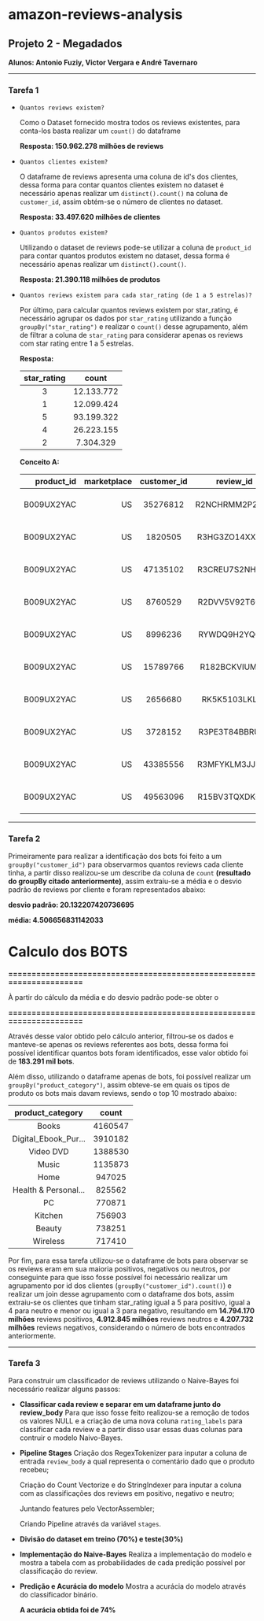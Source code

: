 # amazon-reviews-analysis

## Projeto 2 - Megadados

**Alunos: Antonio Fuziy, Victor Vergara e André Tavernaro** 

___

### Tarefa 1

- `Quantos reviews existem?`

  Como o Dataset fornecido mostra todos os reviews existentes, para conta-los basta realizar um `count()` do dataframe 
  
  **Resposta: 150.962.278 milhões de reviews**

- `Quantos clientes existem?`

  O dataframe de reviews apresenta uma coluna de id's dos clientes, dessa forma para contar quantos clientes existem no dataset é necessário apenas realizar um `distinct().count()` na coluna de `customer_id`, assim obtém-se o número de clientes no dataset. 

  **Resposta: 33.497.620 milhões de clientes**

- `Quantos produtos existem?`

  Utilizando o dataset de reviews pode-se utilizar a coluna de `product_id` para contar quantos produtos existem no dataset, dessa forma é necessário apenas realizar um `distinct().count()`.

  **Resposta: 21.390.118 milhões de produtos**

- `Quantos reviews existem para cada star_rating (de 1 a 5 estrelas)?`

  Por último, para calcular quantos reviews existem por star_rating, é necessário agrupar os dados por `star_rating` utilizando a função `groupBy("star_rating")` e realizar o `count()` desse agrupamento, além de filtrar a coluna de `star_rating` para considerar apenas os reviews com star rating entre 1 a 5 estrelas.

  **Resposta:**
  
  |star_rating|   count  |
  |:---------:|:--------:|
  |     3     |12.133.772|
  |     1     |12.099.424|
  |     5     |93.199.322|
  |     4     |26.223.155|
  |     2     | 7.304.329|

  **Conceito A:**

  |product_id|marketplace|customer_id|     review_id|product_parent| product_title|product_category|star_rating|helpful_votes|total_votes|vine|verified_purchase|     review_headline|         review_body|        review_date|count|
  |---------:|----------:|:---------:|:------------:|:------------:|:------------:|:--------------:|:---------:|:-----------:|:---------:|:---|:---------------:|:------------------:|:------------------:|:-----------------:|:----|
  |B009UX2YAC|         US|   35276812|R2NCHRMM2P2G08|     879319057|Subway Surfers|     Mobile_Apps|          5|            0|          0|   N|                N|                cool|Because then I co...|2014-04-16 00:00:00|10311|
  |B009UX2YAC|         US|    1820505|R3HG3ZO14XXO8B|     879319057|Subway Surfers|     Mobile_Apps|          5|            0|          0|   N|                Y|         awesomeness|This game is awes...|2014-04-16 00:00:00|10311|
  |B009UX2YAC|         US|   47135102|R3CREU7S2NHXS1|     879319057|Subway Surfers|     Mobile_Apps|          4|            0|          0|   N|                Y|       surfer subway|I enjoyed it ,  i...|2014-04-16 00:00:00|10311|
  |B009UX2YAC|         US|    8760529|R2DVV5V92T6CZ9|     879319057|Subway Surfers|     Mobile_Apps|          5|            0|          0|   N|                Y|          I LOVED IT|It was the best g...|2014-04-16 00:00:00|10311|
  |B009UX2YAC|         US|    8996236| RYWDQ9H2YQCET|     879319057|Subway Surfers|     Mobile_Apps|          5|            0|          0|   N|                Y|            fun game|Great family fun ...|2014-04-16 00:00:00|10311|
  |B009UX2YAC|         US|   15789766|R182BCKVIUMIJ6|     879319057|Subway Surfers|     Mobile_Apps|          5|            0|          0|   N|                Y|             awesome|This game is so a...|2014-04-16 00:00:00|10311|
  |B009UX2YAC|         US|    2656680| RK5K5103LKLEX|     879319057|Subway Surfers|     Mobile_Apps|          3|            0|          0|   N|                Y|temple run is better|Thus game is ok b...|2014-04-16 00:00:00|10311|
  |B009UX2YAC|         US|    3728152|R3PE3T84BBRUY4|     879319057|Subway Surfers|     Mobile_Apps|          5|            0|          0|   N|                Y|          great game|I love the update...|2014-04-16 00:00:00|10311|
  |B009UX2YAC|         US|   43385556|R3MFYKLM3JJDTC|     879319057|Subway Surfers|     Mobile_Apps|          5|            0|          0|   N|                Y|        love it!!!!!|My two young chil...|2014-04-16 00:00:00|10311|
  |B009UX2YAC|         US|   49563096|R15BV3TQXDKG6R|     879319057|Subway Surfers|     Mobile_Apps|          5|            0|          0|   N|                Y|          Great game|I love this app a...|2014-04-16 00:00:00|10311|

___

### Tarefa 2

Primeiramente para realizar a identificação dos bots foi feito a um `groupBy("customer_id")` para observarmos quantos reviews cada cliente tinha, a partir disso realizou-se um describe da coluna de `count` **(resultado do groupBy citado anteriormente)**, assim extraiu-se a média e o desvio padrão de reviews por cliente e foram representados abaixo:

**desvio padrão: 20.132207420736695**

**média: 4.506656831142033**

# Calculo dos BOTS

**=====================================================================**

À partir do cálculo da média e do desvio padrão pode-se obter o 

**=====================================================================**

Através desse valor obtido pelo cálculo anterior, filtrou-se os dados e manteve-se apenas os reviews referentes aos bots, dessa forma foi possível identificar quantos bots foram identificados, esse valor obtido foi de **183.291 mil bots**.

Além disso, utilizando o dataframe apenas de bots, foi possível realizar um `groupBy("product_category")`, assim obteve-se em quais os tipos de produto os bots mais davam reviews, sendo o top 10 mostrado abaixo:

|    product_category|  count|
|:------------------:|:-----:|
|               Books|4160547|
|Digital_Ebook_Pur...|3910182|
|           Video DVD|1388530|
|               Music|1135873|
|                Home| 947025|
|Health & Personal...| 825562|
|                  PC| 770871|
|             Kitchen| 756903|
|              Beauty| 738251|
|            Wireless| 717410|


Por fim, para essa tarefa utilizou-se o dataframe de bots para observar se os reviews eram em sua maioria positivos, negativos ou neutros, por conseguinte para que isso fosse possível foi necessário realizar um agrupamento por id dos clientes (`groupBy("customer_id").count()`) e realizar um join desse agrupamento com o dataframe dos bots, assim extraiu-se os clientes que tinham star_rating igual a 5 para positivo, igual a 4 para neutro e menor ou igual a 3 para negativo, resultando em **14.794.170 milhões** reviews positivos, **4.912.845 milhões** reviews neutros e **4.207.732 milhões** reviews negativos, considerando o número de bots encontrados anteriormente.

___

### Tarefa 3

Para construir um classificador de reviews utilizando o Naive-Bayes foi necessário realizar alguns passos:

- **Classificar cada review e separar em um dataframe junto do review_body**
    Para que isso fosse feito realizou-se a remoção de todos os valores NULL e a criação de uma nova coluna `rating_labels` para classificar cada review e a partir disso usar essas duas colunas para contruir o modelo Naivo-Bayes. 

- **Pipeline Stages**
    Criação dos RegexTokenizer para inputar a coluna de entrada `review_body` a qual representa o comentário dado que o produto recebeu;

    Criação do Count Vectorize e do StringIndexer para inputar a coluna com as classificações dos reviews em positivo, negativo e neutro;

    Juntando features pelo VectorAssembler;

    Criando Pipeline através da variável `stages`.

- **Divisão do dataset em treino (70%) e teste(30%)**

- **Implementação do Naive-Bayes**
    Realiza a implementação do modelo e mostra a tabela com as probabilidades de cada predição possível por classificação do review. 

- **Predição e Acurácia do modelo**
    Mostra a acurácia do modelo através do classificador binário.

    **A acurácia obtida foi de 74%**


